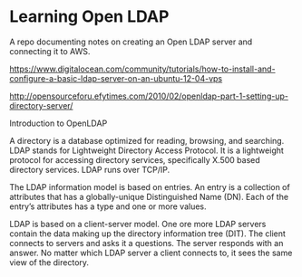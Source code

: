 # Learning Open LDAP
A repo documenting notes on creating an Open LDAP server and connecting it to AWS. 

https://www.digitalocean.com/community/tutorials/how-to-install-and-configure-a-basic-ldap-server-on-an-ubuntu-12-04-vps

http://opensourceforu.efytimes.com/2010/02/openldap-part-1-setting-up-directory-server/

Introduction to OpenLDAP

A directory is a database optimized for reading, browsing, and searching. LDAP stands for Lightweight Directory Access Protocol. It is a lightweight protocol for accessing directory services, specifically X.500 based directory services. LDAP runs over TCP/IP.

The LDAP information model is based on entries. An entry is a collection of attributes that has a globally-unique Distinguished Name (DN). Each of the entry’s attributes has a type and one or more values.

LDAP is based on a client-server model. One ore more LDAP servers contain the data making up the directory information tree (DIT). The client connects to servers and asks it a questions. The server responds with an answer. No matter which LDAP server a client connects to, it sees the same view of the directory.
